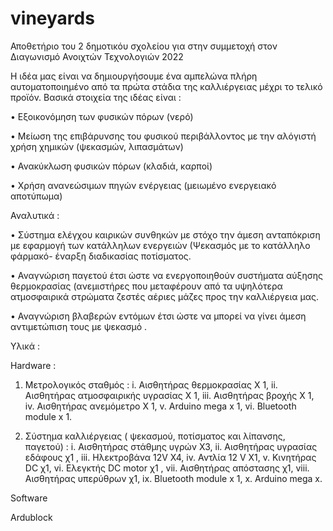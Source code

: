 # vineyards
Αποθετήριο του 2 δημοτικόυ σχολείου   για στην συμμετοχή στον Διαγωνισμό  Ανοιχτών Τεχνολογιών 2022

Η ιδέα μας είναι  να δημιουργήσουμε ένα αμπελώνα πλήρη αυτοματοποιημένο από τα πρώτα στάδια της καλλιέργειας μέχρι το τελικό προϊόν.
Βασικά στοιχεία της ιδέας είναι :
 
•	Εξοικονόμηση των φυσικών πόρων (νερό)

•	Μείωση της επιβάρυνσης του φυσικού περιβάλλοντος με την αλόγιστή  χρήση  χημικών (ψεκασμών,  λιπασμάτων)

•	Ανακύκλωση  φυσικών πόρων (κλαδιά, καρποί)

•	Χρήση ανανεώσιμων πηγών ενέργειας (μειωμένο ενεργειακό αποτύπωμα)  

Αναλυτικά :

•	Σύστημα ελέγχου καιρικών συνθηκών με στόχο την άμεση ανταπόκριση με εφαρμογή των κατάλληλων ενεργειών  (Ψεκασμός με το κατάλληλο φάρμακό- έναρξη διαδικασίας ποτίσματος.

•	Αναγνώριση παγετού έτσι ώστε να ενεργοποιηθούν συστήματα αύξησης θερμοκρασίας  (ανεμιστήρες που μεταφέρουν από τα υψηλότερα ατμοσφαιρικά στρώματα ζεστές αέριες μάζες προς την καλλιέργεια μας. 

•	Αναγνώριση βλαβερών  εντόμων έτσι ώστε να μπορεί να γίνει άμεση αντιμετώπιση τους με ψεκασμό .



Υλικά :

Hardware :

1.	Μετρολογικός σταθμός :
 i.	Αισθητήρας θερμοκρασίας Χ 1,
 ii.	Αισθητήρας ατμοσφαιρικής υγρασίας Χ 1,
 iii.	Αισθητήρας βροχής Χ 1,
 iv.	Αισθητήρας ανεμόμετρο Χ 1,
 v.	Arduino mega x 1,
 vi.	Bluetooth module  x 1.

2.	Σύστημα καλλιέργειας ( ψεκασμού, ποτίσματος και λίπανσης,  παγετού) :
i.	Αισθητήρας στάθμης υγρών Χ3,
ii.	Αισθητήρας υγρασίας εδάφους χ1 ,
iii.	Ηλεκτροβάνα 12V  Χ4,
iv.	Αντλία 12 V Χ1,
v.	Κινητήρας DC χ1,
vi.	Ελεγκτής DC motor χ1 ,
vii.	Αισθητήρας απόστασης χ1,
viii.	Αισθητήρας υπερύθρων χ1,
ix.	Bluetooth module  x 1,
x.	Arduino mega x.


	

Software 

Ardublock 
